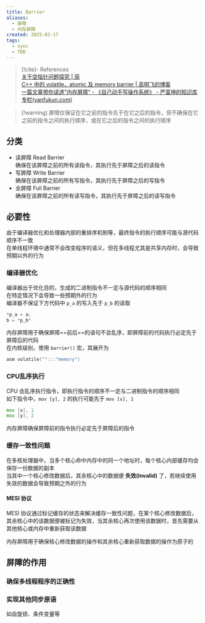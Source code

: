 ```yaml
---
title: Barrier
aliases:
  - 屏障
  - 内存屏障
created: 2025-02-17
tags:
  - sync
  - TBD
---
```

> [!cite]- References  
> [关于空指针问题探究 | 简](https://www.micernel.com/2018/01/15/%E5%85%B3%E4%BA%8E%E7%A9%BA%E6%8C%87%E9%92%88%E9%97%AE%E9%A2%98%E6%8E%A2%E7%A9%B6/)  
> [C++ 中的 volatile，atomic 及 memory barrier | 高明飞的博客](https://gaomf.cn/2020/09/11/Cpp_Volatile_Atomic_Memory_barrier/)  
> [一篇文章带你读透”内存屏障“ - 《自己动手写操作系统》 - 严富坤的知识库专栏(yanfukun.com)](https://www.yanfukun.com/read/myos/membarrier#fpqqy7)  

> [!warning] 屏障仅保证在它之前的指令先于在它之后的指令，但不确保在它之前的指令之间的执行顺序，或在它之后的指令之间的执行顺序  
## 分类  
- 读屏障 Read Barrier  
	确保在该屏障之前的所有读指令，其执行先于屏障之后的读指令  
- 写屏障 Write Barrier  
	确保在该屏障之前的所有写指令，其执行先于屏障之后的写指令  
- 全屏障 Full Barrier  
	确保在该屏障之前的所有读写指令，其执行先于屏障之后的读写指令  
## 必要性  

由于编译器优化和处理器内部的重排序机制等，最终指令的执行顺序可能与源代码顺序不一致  
在单线程环境中通常不会改变程序的语义，但在多线程尤其是共享内存时，会导致预期以外的行为  
### 编译器优化  

编译器出于优化目的，生成的二进制指令不一定与源代码的顺序相同  
在特定情况下会导致一些预期外的行为  
编译器不保证下方代码中 `p_a` 的写入先于 `p_b` 的读取  

```cpp
*p_a = a;
b = *p_b*
```

内存屏障用于确保屏障==前后==的语句不会乱序，即屏障前的代码执行必定先于屏障后的代码  
在内核级别，使用 `barrier()` 宏，其展开为  

```asm
asm volatile("":::"memory")
```
### CPU乱序执行  

CPU 会乱序执行指令，即执行指令的顺序不一定与二进制指令的顺序相同  
如下指令中，`mov [y], 2` 的执行可能先于 `mov [x], 1`  

```asm
mov [x], 1
mov [y], 2
```

内存屏障确保屏障前的指令执行必定先于屏障后的指令  
### 缓存一致性问题  

在多核处理器中，当多个核心命中内存中的同一个地址时，每个核心内部缓存均会保存一份数据的副本  
当其中一个核心修改数据后，其余核心中的数据便 **失效(Invalid)** 了，若继续使用失效的数据会导致预期之外的行为  
#### MESI 协议  

MESI 协议通过标记缓存的状态来解决缓存一致性问题，在某个核心修改数据后，其余核心中的该数据便被标记为失效，当其余核心再次使用该数据时，首先需要从其他核心或内存中重新获取该数据  

内存屏障用于确保核心修改数据的操作和其余核心重新获取数据的操作为原子的  
## 屏障的作用  
### 确保多线程程序的正确性  
### 实现其他同步原语  
如自旋锁、条件变量等  